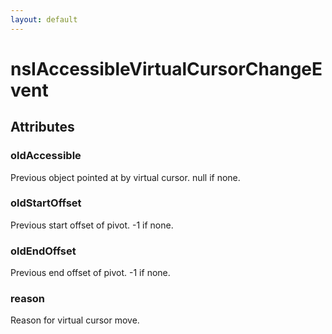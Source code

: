 ```yaml
---
layout: default
---
```


# nsIAccessibleVirtualCursorChangeEvent #

## Attributes ##

### oldAccessible ###

Previous object pointed at by virtual cursor. null if none.


### oldStartOffset ###

Previous start offset of pivot. -1 if none.


### oldEndOffset ###

Previous end offset of pivot. -1 if none.


### reason ###

Reason for virtual cursor move.

